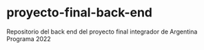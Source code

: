 # proyecto-final-back-end
Repositorio del back end del proyecto final integrador de Argentina Programa 2022
